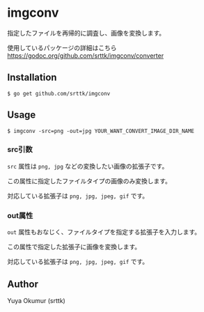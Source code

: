 # imgconv

指定したファイルを再帰的に調査し、画像を変換します。

使用しているパッケージの詳細はこちら https://godoc.org/github.com/srttk/imgconv/converter


## Installation

`$ go get github.com/srttk/imgconv`

## Usage

`$ imgconv -src=png -out=jpg YOUR_WANT_CONVERT_IMAGE_DIR_NAME`

### src引数

`src` 属性は `png, jpg` などの変換したい画像の拡張子です。

この属性に指定したファイルタイプの画像のみ変換します。

対応している拡張子は `png, jpg, jpeg, gif` です。

### out属性

`out` 属性もおなじく、ファイルタイプを指定する拡張子を入力します。

この属性で指定した拡張子に画像を変換します。

対応している拡張子は `png, jpg, jpeg, gif` です。

## Author

Yuya Okumur (srttk)
